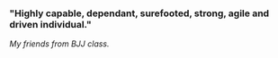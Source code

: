 ### "Highly capable, dependant, surefooted, strong, agile and driven individual." 
_My friends from BJJ class._


